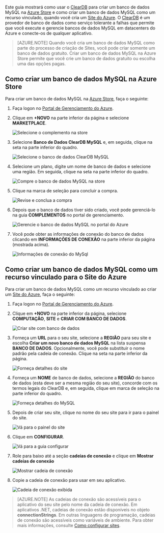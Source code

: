Este guia mostrará como usar o [ClearDB] para criar um banco de dados MySQL na [Azure Store] e como criar um banco de dados MySQL como um recurso vinculado, quando você cria um [Site do Azure][waws]. O [ClearDB] é um provedor de banco de dados como serviço tolerante a falhas que permite que você execute e gerencie bancos de dados MySQL em datacenters do Azure e conecte-os de qualquer aplicativo.

> [AZURE.NOTE] Quando você cria um banco de dados MySQL como parte do processo de criação de Sites, você pode criar somente um banco de dados gratuito. Criar um banco de dados MySQL na Azure Store permite que você crie um banco de dados gratuito ou escolha uma das opções pagas.

## Como criar um banco de dados MySQL na Azure Store

Para criar um banco de dados MySQL na [Azure Store], faça o seguinte:

1. Faça logon no [Portal de Gerenciamento do Azure][portal].
2. Clique em **+NOVO** na parte inferior da página e selecione **MARKETPLACE**.

	![Selecione o complemento na store](./media/create-mysql-db/select-store.png)

3. Selecione **Banco de Dados ClearDB MySQL** e, em seguida, clique na seta na parte inferior do quadro.

	![Selecione o banco de dados ClearDB MySQL](./media/create-mysql-db/select-cleardb-mysql.png)

4. Selecione um plano, digite um nome de banco de dados e selecione uma região. Em seguida, clique na seta na parte inferior do quadro.

	![Compre o banco de dados MySQL na store](./media/create-mysql-db/purchase-mysql.png)

5. Clique na marca de seleção para concluir a compra.

	![Revise e conclua a compra](./media/create-mysql-db/complete-mysql-purchase.png)

6. Depois que o banco de dados tiver sido criado, você pode gerenciá-lo na guia **COMPLEMENTOS** no portal de gerenciamento.

	![Gerencie o banco de dados MySQL no portal do Azure](./media/create-mysql-db/manage-mysql-add-on.png)

7. Você pode obter as informações de conexão do banco de dados clicando em **INFORMAÇÕES DE CONEXÃO** na parte inferior da página (mostrada acima).

	![Informações de conexão do MySql](./media/create-mysql-db/mysql-conn-info.png)


## Como criar um banco de dados MySQL como um recurso vinculado para o Site do Azure

Para criar um banco de dados MySQL como um recurso vinculado ao criar um [Site do Azure][waws], faça o seguinte:

1. Faça logon no [Portal de Gerenciamento do Azure][portal].
2. Clique em **+NOVO** na parte inferior da página, selecione **COMPUTAÇÃO**, **SITE** e **CRIAR COM BANCO DE DADOS**.

	![Criar site com banco de dados](./media/create-mysql-db/custom_create.png)

3. Forneça um **URL** para o seu site, selecione a **REGIÃO** para seu site e escolha **Criar um novo banco de dados MySQL** na lista suspensa **BANCO DE DADOS**. Opcionalmente, você pode substituir o nome padrão pela cadeia de conexão. Clique na seta na parte inferior da página.

	![Forneça detalhes do site](./media/create-mysql-db/provide-website-details.png)

4. Forneça um **NOME** de banco de dados, selecione a **REGIÃO** do banco de dados (esta deve ser a mesma região do seu site), concorde com os termos legais do ClearDB e, em seguida, clique em marca de seleção na parte inferior do quadro.

	![Forneça detalhes do MySQL](./media/create-mysql-db/provide-mysql-details.png)

5. Depois de criar seu site, clique no nome do seu site para ir para o painel do site.

	![Vá para o painel do site](./media/create-mysql-db/go-to-website-dashboard.png)

6. Clique em **CONFIGURAR**.

	![Vá para a guia configurar](./media/create-mysql-db/go-to-configure-tab.png)

7. Role para baixo até a seção **cadeias de conexão** e clique em **Mostrar cadeias de conexão**

	![Mostrar cadeia de conexão](./media/create-mysql-db/show-conn-string.png)

8. Copie a cadeia de conexão para usar em seu aplicativo.

	![Cadeia de conexão exibida](./media/create-mysql-db/shown-conn-string.png)

> [AZURE.NOTE] As cadeias de conexão são acessíveis para o aplicativo do seu site pelo nome da cadeia de conexão. Em aplicativos .NET, cadeias de conexão estão disponíveis no objeto **connectionStrings**. Em outras linguagens de programação, cadeias de conexão são acessíveis como variáveis de ambiente. Para obter mais informações, consulte [Como configurar sites][configure].

[ClearDB]: http://www.cleardb.com/
[waws]: /documentation/services/web-sites/
[Azure Store]: ../articles/store.md
[portal]: http://manage.windowsazure.com
[configure]: ../articles/app-service-web/web-sites-configure.md

